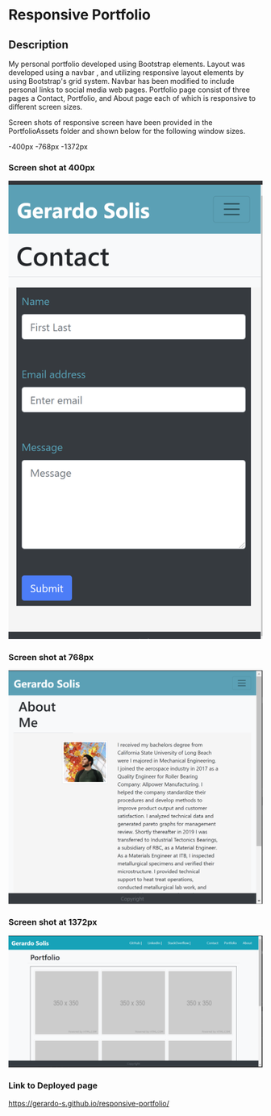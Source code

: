 # Responsive Portfolio

## Description

My personal portfolio developed using Bootstrap elements. Layout was developed using a navbar , and utilizing responsive layout elements by using Bootstrap's grid system. Navbar has been modified to include personal links to social media web pages. Portfolio page consist of three pages a Contact, Portfolio, and About page each of which is responsive to different screen sizes. 

Screen shots of responsive screen have been provided in the PortfolioAssets folder and shown below for the following window sizes. 

-400px
-768px
-1372px

### Screen shot at 400px
<img src="PortfolioAssets\images\400-contact.PNG" alt="Contact page at 400px">

### Screen shot at 768px
<img src="PortfolioAssets\images\768-index.PNG" alt="About page at 768px">

### Screen shot at 1372px
<img src="PortfolioAssets\images\1372-portfolio.PNG" alt="Portfolio page at 1372px">

### Link to Deployed page
<a href="https://gerardo-s.github.io/responsive-portfolio/">https://gerardo-s.github.io/responsive-portfolio/









